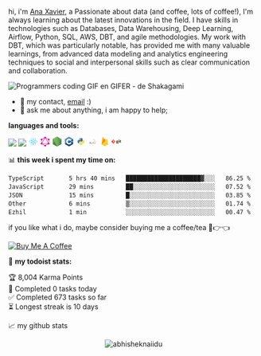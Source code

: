 hi, i'm [Ana Xavier](https://www.linkedin.com/in/anaxavier-tech/), a Passionate about data (and coffee, lots of coffee!), I'm always learning about the latest innovations in the field. I have skills in technologies such as Databases, Data Warehousing, Deep Learning, Airflow, Python, SQL, AWS, DBT, and agile methodologies. My work with DBT, which was particularly notable, has provided me with many valuable learnings, from advanced data modeling and analytics engineering techniques to social and interpersonal skills such as clear communication and collaboration.


  <img src="https://i.gifer.com/5eKX.gif" jsaction="VQAsE" class="sFlh5c pT0Scc iPVvYb" style="max-width: 800px; height: 349px; margin: 0px; width: 465px;" alt="Programmers coding GIF en GIFER - de Shakagami" jsname="kn3ccd" />
  
- 💼 my contact, [email](mailto:anaxavier.tech@gmail.com) :)
- 💬 ask me about anything, i am happy to help;

**languages and tools:**  

<code><img height="20" src="https://w7.pngwing.com/pngs/170/924/png-transparent-microsoft-sql-server-microsoft-azure-sql-database-microsoft-text-logo-microsoft-azure.png"></code>
<code><img height="20" src="https://www.sophos.com/sites/default/files/2022-02/aws-logo-white-orange.png"></code>
<code><img height="20" src="https://raw.githubusercontent.com/github/explore/80688e429a7d4ef2fca1e82350fe8e3517d3494d/topics/react/react.png"></code>
<code><img height="20" src="https://raw.githubusercontent.com/github/explore/5c058a388828bb5fde0bcafd4bc867b5bb3f26f3/topics/graphql/graphql.png"></code>
<code><img height="20" src="https://raw.githubusercontent.com/github/explore/80688e429a7d4ef2fca1e82350fe8e3517d3494d/topics/nodejs/nodejs.png"></code>
<code><img height="20" src="https://raw.githubusercontent.com/github/explore/80688e429a7d4ef2fca1e82350fe8e3517d3494d/topics/cpp/cpp.png"></code>
<code><img height="20" src="https://raw.githubusercontent.com/github/explore/80688e429a7d4ef2fca1e82350fe8e3517d3494d/topics/python/python.png"></code>
<code><img height="20" src="https://raw.githubusercontent.com/github/explore/80688e429a7d4ef2fca1e82350fe8e3517d3494d/topics/mysql/mysql.png"></code>
<code><img height="20" src="https://raw.githubusercontent.com/github/explore/80688e429a7d4ef2fca1e82350fe8e3517d3494d/topics/firebase/firebase.png"></code>
<code><img height="20" src="https://raw.githubusercontent.com/github/explore/80688e429a7d4ef2fca1e82350fe8e3517d3494d/topics/git/git.png"></code>

📊 **this week i spent my time on:**
<!--START_SECTION:waka-->

```txt
TypeScript       5 hrs 40 mins   █████████████████████▓░░░   86.25 %
JavaScript       29 mins         ██░░░░░░░░░░░░░░░░░░░░░░░   07.52 %
JSON             15 mins         █░░░░░░░░░░░░░░░░░░░░░░░░   03.85 %
Other            6 mins          ▒░░░░░░░░░░░░░░░░░░░░░░░░   01.74 %
Ezhil            1 min           ░░░░░░░░░░░░░░░░░░░░░░░░░   00.47 %
```

<!--END_SECTION:waka-->

if you like what i do, maybe consider buying me a coffee/tea 🥺👉👈

<a href="https://www.buymeacoffee.com/abhisheknaiidu" target="_blank"><img src="https://cdn.buymeacoffee.com/buttons/v2/default-red.png" alt="Buy Me A Coffee" width="150" ></a>

🚧 **my todoist stats:**
<!-- TODO-IST:START -->
🏆  8,004 Karma Points           
🌸  Completed 0 tasks today           
✅  Completed 673 tasks so far           
⏳  Longest streak is 10 days
<!-- TODO-IST:END -->


📈 my github stats

<p align="center"> <img src="https://github-readme-stats.vercel.app/api?username=abhisheknaiidu&show_icons=true&theme=gotham" alt="abhisheknaiidu" />




